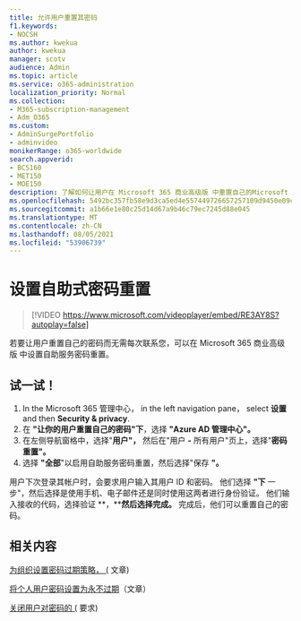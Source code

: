 ```yaml
---
title: 允许用户重置其密码
f1.keywords:
- NOCSH
ms.author: kwekua
author: kwekua
manager: scotv
audience: Admin
ms.topic: article
ms.service: o365-administration
localization_priority: Normal
ms.collection:
- M365-subscription-management
- Adm_O365
ms.custom:
- AdminSurgePortfolio
- adminvideo
monikerRange: o365-worldwide
search.appverid:
- BCS160
- MET150
- MOE150
description: 了解如何让用户在 Microsoft 365 商业高级版 中重置自己的Microsoft 365 商业高级版。
ms.openlocfilehash: 5492bc357fb58e9d3ca5ed4e557449726657257109d9450e09c131115510982b
ms.sourcegitcommit: a1b66e1e80c25d14d67a9b46c79ec7245d88e045
ms.translationtype: MT
ms.contentlocale: zh-CN
ms.lasthandoff: 08/05/2021
ms.locfileid: "53906739"
---
```

# <a name="set-up-self-service-password-reset"></a>设置自助式密码重置

> [!VIDEO https://www.microsoft.com/videoplayer/embed/RE3AY8S?autoplay=false]

若要让用户重置自己的密码而无需每次联系您，可以在 Microsoft 365 商业高级版 中设置自助服务密码重置。

## <a name="try-it"></a>试一试！

1. In the Microsoft 365 管理中心， in the left navigation pane， select **设置** and then **Security & privacy**.
1. 在 **"让你的用户重置自己的密码"下**，选择 **"Azure AD 管理中心"。**
1. 在左侧导航窗格中，选择"**用户"，** 然后在"用户 **-** 所有用户"页上，选择"**密码重置"。**
1. 选择 **"全部**"以启用自助服务密码重置，然后选择"保存 **"。**

用户下次登录其帐户时，会要求用户输入其用户 ID 和密码。 他们选择 **"下** 一步"，然后选择是使用手机、电子邮件还是同时使用这两者进行身份验证。 他们输入接收的代码，选择验证 **，****然后选择完成。** 完成后，他们可以重置自己的密码。

## <a name="related-content"></a>相关内容

[为组织设置密码过期策略， (](/microsoft-365/admin/manage/set-password-expiration-policy) 文章) 

[将个人用户密码设置为永不过期](/microsoft-365/admin/add-users/set-password-to-never-expire)（文章）

[关闭用户对密码的 (](/microsoft-365/admin/add-users/strong-password) 要求) 
